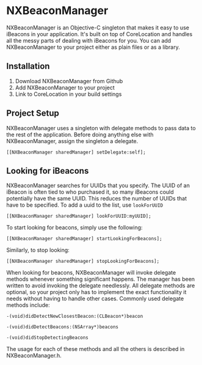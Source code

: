 # NXBeaconManager
NXBeaconManager is an Objective-C singleton that makes it easy to use iBeacons in your application. It's built on top of CoreLocation and handles all the messy parts of dealing with iBeacons for you. You can add NXBeaconManager to your project either as plain files or as a library.

## Installation
1. Download NXBeaconManager from Github
2. Add NXBeaconManager to your project
3. Link to CoreLocation in your build settings

## Project Setup
NXBeaconManager uses a singleton with delegate methods to pass data to the rest of the application. Before doing anything else with NXBeaconManager, assign the singleton a delegate.

`[[NXBeaconManager sharedManager] setDelegate:self];`

## Looking for iBeacons
NXBeaconManager searches for UUIDs that you specify. The UUID of an iBeacon is often tied to who purchased it, so many iBeacons could potentially have the same UUID. This reduces the number of UUIDs that have to be specified. To add a uuid to the list, use `lookForUUID`

`[[NXBeaconManager sharedManager] lookForUUID:myUUID];`

To start looking for beacons, simply use the following:

`[[NXBeaconManager sharedManager] startLookingForBeacons];`

Similarly, to stop looking:

`[[NXBeaconManager sharedManager] stopLookingForBeacons];`

When looking for beacons, NXBeaconManager will invoke delegate methods whenever something significant happens. The manager has been written to avoid invoking the delegate needlessly. All delegate methods are optional, so your project only has to implement the exact functionality it needs without having to handle other cases. Commonly used delegate methods include:

`-(void)didDetectNewClosestBeacon:(CLBeacon*)beacon`

`-(void)didDetectBeacons:(NSArray*)beacons`

`-(void)didStopDetectingBeacons`

The usage for each of these methods and all the others is described in NXBeaconManager.h.
